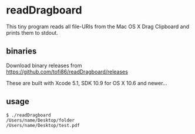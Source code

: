 readDragboard
=============

This tiny program reads all file-URIs from the Mac OS X Drag Clipboard and prints them to stdout.

binaries
-----

Download binary releases from https://github.com/tofi86/readDragboard/releases

These are built with Xcode 5.1, SDK 10.9 for OS X 10.6 and newer...

usage
-----

```
$ ./readDragboard
/Users/name/Desktop/folder
/Users/name/Desktop/test.pdf
```
